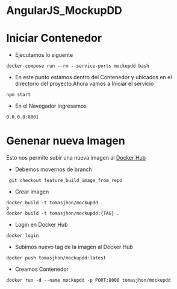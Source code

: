 # AngularJS_MockupDD

# Iniciar Contenedor

- Ejecutamos lo siguente

```
docker-compose run --rm --service-ports mockupdd bash
```

<!-- - En este punto estamos dentro del Contenedor ubicados en el directorio del proyecto, debemos ejecutar

```
npm install -g bower
bower install --allow-root
``` -->

- En este punto estamos dentro del Contenedor y ubicados en el directorio del proyecto.Ahora vamos a Iniciar el servicio

```
npm start
```

- En el Navegador ingresamos

```
0.0.0.0:8001
```

# Genenar nueva Imagen

Esto nos permite subir una nueva imagen al [Docker Hub](https://hub.docker.com/r/tomasjhon/mockupdd)

- Debemos movernos de branch

```
 git checkout feature_build_image_from_repo
```

- Crear imagen

```
docker build -t tomasjhon/mockupdd .
ó
docker build -t tomasjhon/mockupdd:{TAG} .

```

- Login en Docker Hub

```
docker login
```

- Subimos nuevo tag de la imagen al Docker Hub

```
docker push tomasjhon/mockupdd:latest
```

- Creamos Contenedor

```
docker run -d --name mockupdd -p PORT:8000 tomasjhon/mockupdd
```
